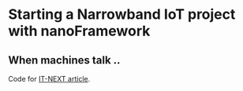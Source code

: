 # Starting a Narrowband IoT project with nanoFramework
## When machines talk ..

Code for  [IT-NEXT article](https://medium.com/itnext/establishing-a-connection-to-azure-iot-hub-using-an-mqtt-client-with-nanoframework-d9c2e1b4ebbe).
